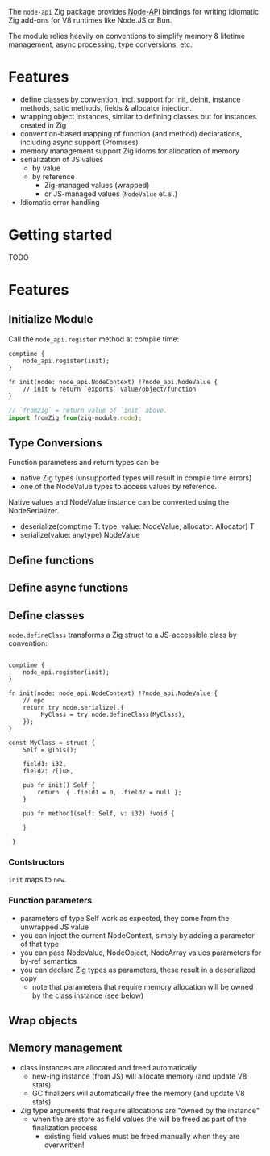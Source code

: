The `node-api` Zig package provides [Node-API](https://nodejs.org/api/n-api.html) bindings for writing idiomatic Zig add-ons for V8 runtimes like Node.JS or Bun.

The module relies heavily on conventions to simplify memory & lifetime management, async processing, type conversions, etc.

# Features


- define classes by convention, incl. support for init, deinit, instance methods, satic methods, fields & allocator injection.
- wrapping object instances, similar to defining classes but for instances created in Zig
- convention-based mapping of function (and method) declarations, including async support (Promises)
- memory management support Zig idoms for allocation of memory
- serialization of JS values
  - by value
  - by reference
    - Zig-managed values (wrapped)
    - or JS-managed values (`NodeValue` et.al.)
- Idiomatic error handling

# Getting started

TODO

# Features

## Initialize Module

Call the `node_api.register` method at compile time:

```Zig
comptime {
    node_api.register(init);
}

fn init(node: node_api.NodeContext) !?node_api.NodeValue {
    // init & return `exports` value/object/function
}
```

```TypeScript
// `fromZig` = return value of `init` above.
import fromZig from(zig-module.node);
```

## Type Conversions

Function parameters and return types can be
- native Zig types (unsupported types will result in compile time errors)
- one of the NodeValue types to access values by reference.

Native values and NodeValue instance can be converted using the NodeSerializer.
- deserialize(comptime T: type, value: NodeValue, allocator. Allocator) T
- serialize(value: anytype) NodeValue

## Define functions

## Define async functions


## Define classes

`node.defineClass` transforms a Zig struct to a JS-accessible class by convention:




```zig

comptime {
    node_api.register(init);
}

fn init(node: node_api.NodeContext) !?node_api.NodeValue {
    // epo
    return try node.serialize(.{
        .MyClass = try node.defineClass(MyClass),
    });
}

const MyClass = struct {
    Self = @This();

    field1: i32,
    field2: ?[]u8,

    pub fn init() Self {
        return .{ .field1 = 0, .field2 = null };
    }

    pub fn method1(self: Self, v: i32) !void {

    }

 }

```


### Contstructors

`init` maps to `new`.

### Function parameters

- parameters of type Self work as expected, they come from the unwrapped JS value
- you can inject the current NodeContext, simply by adding a parameter of that type
- you can pass NodeValue, NodeObject, NodeArray values parameters for by-ref semantics
- you can declare Zig types as parameters, these result in a deserialized copy
  - note that parameters that require memory allocation will be owned by the class instance (see below)

## Wrap objects

## Memory management
- class instances are allocated and freed automatically
  - new-ing instance (from JS) will allocate memory (and update V8 stats)
  - GC finalizers will automatically free the memory (and update V8 stats)
- Zig type arguments that require allocations are "owned by the instance"
  - when the are store as field values the will be freed as part of the finalization process
    - existing field values must be freed manually when they are overwritten!



